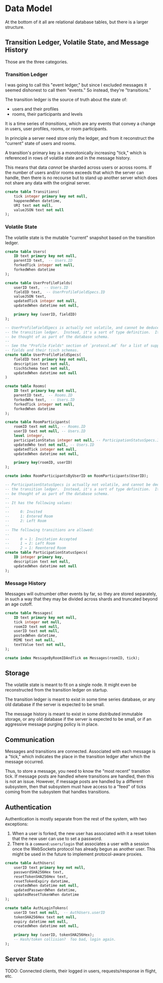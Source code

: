 Data Model
==========
At the bottom of it all are relational database tables, but there is a larger
structure.

Transition Ledger, Volatile State, and Message History
------------------------------------------------------
Those are the three categories.

### Transition Ledger
I was going to call this "event ledger," but since I excluded messages it
seemed dishonest to call them "events."  So instead, they're "transitions."

The transition ledger is the source of truth about the state of:
- users and their profiles
- rooms, their participants and levels

It is a time series of _transitions_, which are any events that convey a
change in users, user profiles, rooms, or room participants.

In principle a server need store only the ledger, and from it reconstruct the
"current" state of users and rooms.

A transition's primary key is a monotonically increasing "tick," which is
referenced in rows of volatile state and in the message history.

This means that data _cannot_ be sharded across users or across rooms.
If the number of users and/or rooms exceeds that which the server can handle,
then there is no recourse but to stand up another server which does not share
any data with the original server.
```sql
create table Transitions(
    tick integer primary key not null,
    happenedWhen datetime,
    URI text not null,
    valueJSON text not null
);
```

### Volatile State
The volatile state is the mutable "current" snapshot based on the transition
ledger.
```sql
create table Users(
    ID text primary key not null,
    parentID text,  -- Users.ID
    forkedTick integer not null,
    forkedWhen datetime
);

create table UserProfileFields(
    userID text,  -- Users.ID
    fieldID text,  -- UserProfileFieldSpecs.ID
    valueJSON text,
    updatedTick integer not null,
    updatedWhen datetime not null,

    primary key (userID, fieldID)
);

-- UserProfileFieldSpecs is actually not volatile, and cannot be deduced from
-- the transition ledger.  Instead, it's a sort of type definition.  It can
-- be thought of as part of the database schema.
--
-- See the "Profile Fields" section of `protocol.md` for a list of supported
-- fields and their tisch schemas.
create table UserProfileFieldSpecs(
    fieldID text primary key not null,
    description text not null,
    tischSchema text not null,
    updatedWhen datetime not null
)

create table Rooms(
    ID text primary key not null,
    parentID text,  -- Rooms.ID
    forkedWho text,  -- Users.ID
    forkedTick integer not null,
    forkedWhen datetime
);

create table RoomParticipants(
    roomID text not null, -- Rooms.ID
    userID text not null, -- Users.ID
    level integer,
    participationStatus integer not null, -- ParticipationStatusSpecs.ID
    updatedWho text not null, -- Users.ID
    updatedTick integer not null,
    updatedWhen datetime not null,

    primary key(roomID, userID)
);

create index RoomParticipantsByUserID on RoomParticipants(UserID);

-- ParticipationStatusSpecs is actually not volatile, and cannot be deduced from
-- the transition ledger.  Instead, it's a sort of type definition.  It can
-- be thought of as part of the database schema.
--
-- It has the following values:
--
--     0: Invited
--     1: Entered Room
--     2: Left Room
--
-- The following transitions are allowed:
--
--     0 → 1: Invitation Accepted
--     1 → 2: Left Room
--     2 → 1: Reentered Room
create table ParticipationStatusSpecs(
    ID integer primary key,
    description text not null,
    updatedWhen datetime not null
);
```

### Message History
Messages will outnumber other events by far, so they are stored separately, in
such a way that they may be divided across shards and truncated beyond an age
cutoff.
```sql
create table Messages(
    ID text primary key not null,
    tick integer not null,
    roomID text not null,
    userID text not null,
    postedWhen datetime,
    MIME text not null,
    textValue text not null,
);

create index MessageByRoomIDAndTick on Messages(roomID, tick);
```

Storage
-------
The volatile state is meant to fit on a single node.  It might even be
reconstructed from the transition ledger on startup.

The transition ledger is meant to exist in some time series database, or any
old database if the server is expected to be small.

The message history is meant to exist in some distributed immutable storage,
or any old database if the server is expected to be small, or if an aggressive
message purging policy is in place.

Communication
-------------
Messages and transitions are connected.  Associated with each message is a
"tick," which indicates the place in the transition ledger after which the
message occurred.

Thus, to store a message, you need to know the "most recent" transition tick.
If message posts are handled where transitions are handled, then this is not an
issue.  However, if message posts are handled by a different subsystem, then
that subsystem must have access to a "feed" of ticks coming from the subsystem
that handles transitions.

Authentication
--------------
Authentication is mostly separate from the rest of the system, with two
exceptions:

1. When a user is forked, the new user has associated with it a reset token
   that the new user can use to set a password.
2. There is a `command:users/login` that associates a user with a session
   once the WebSockets protocol has already begun as another user.  This might
   be used in the future to implement protocol-aware proxies.
```sql
create table AuthUsers(
    userID text primary key not null,
    passwordSHA256Hex text,
    resetTokenSHA256Hex text,
    resetTokenExpiry datetime,
    createdWhen datetime not null,
    updatedPasswordWhen datetime,
    updatedResetTokenWhen datetime
);

create table AuthLoginTokens(
    userID text not null,  -- AuthUsers.userID
    tokenSHA256Hex text not null,
    expiry datetime not null,
    createdWhen datetime not null,

    primary key (userID, tokenSHA256Hex);
    -- Hash/token collision?  Too bad, login again.
);
```

Server State
------------
TODO: Connected clients, their logged in users, requests/response in flight,
etc.
